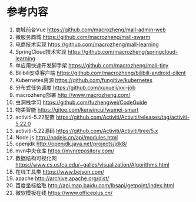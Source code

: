 # 参考内容

1. 商城前台Vue https://github.com/macrozheng/mall-admin-web
2. 微服务商城 https://github.com/macrozheng/mall-swarm
3. 电商技术实现 https://github.com/macrozheng/mall-learning
4. SpringCloud技术实现 https://github.com/macrozheng/springcloud-learning
5. 单应用快速开发脚手架 https://github.com/macrozheng/mall-tiny
6. Bilibili安卓客户端 https://github.com/macrozheng/bilibili-android-client
7. Kubernetes资源 https://github.com/fungitive/kubernetes
8. 分布式任务调度 https://github.com/xuxueli/xxl-job
9. macrozheng部署 http://www.macrozheng.com/
10. 虫洞栈学习 https://github.com/fuzhengwei/CodeGuide
11. 物美智能 https://gitee.com/kerwincui/wumei-smart
12. activiti-5.22配置 https://github.com/Activiti/Activiti/releases/tag/activiti-5.22.0
13. activiti-5.22源码 https://github.com/Activiti/Activiti/tree/5.x
14. Node.js http://nodejs.cn/api/modules.html
15. openjdk http://openjdk.java.net/projects/jdk8/
16. mvn中央仓库 https://mvnrepository.com/
17. 数据结构可视化网 https://www.cs.usfca.edu/~galles/visualization/Algorithms.html
18. 在线工具类 https://www.bejson.com/
19. apache http://archive.apache.org/dist/
20. 百度坐标拾取 http://api.map.baidu.com/lbsapi/getpoint/index.html
21. 微软模板在线 https://www.officeplus.cn/